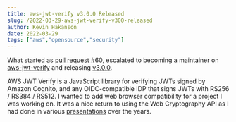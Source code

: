```yaml
---
title: aws-jwt-verify v3.0.0 Released
slug: /2022-03-29-aws-jwt-verify-v300-released
author: Kevin Hakanson
date: 2022-03-29
tags: ["aws","opensource","security"]
---
```


What started as [pull request #60](https://github.com/awslabs/aws-jwt-verify/pull/60), escalated to becoming a maintainer on [aws-jwt-verify](https://github.com/awslabs/aws-jwt-verify) and releasing [v3.0.0](https://github.com/awslabs/aws-jwt-verify/releases/tag/v3.0.0).

AWS JWT Verify is a JavaScript library for verifying JWTs signed by Amazon Cognito, and any OIDC-compatible IDP that signs JWTs with RS256 / RS384 / RS512.  I wanted to add web browser compatibility for a project I was working on.  It was a nice return to using the Web Cryptography API as I had done in various [presentations](/presentations) over the years.